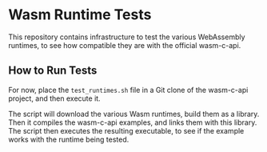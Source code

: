 Wasm Runtime Tests
==================

This repository contains infrastructure to test the various
WebAssembly runtimes, to see how compatible they are with the
official wasm-c-api.

How to Run Tests
----------------

For now, place the `test_runtimes.sh` file in a Git clone of the
wasm-c-api project, and then execute it.

The script will download the various Wasm runtimes, build them
as a library. Then it compiles the wasm-c-api examples, and
links them with this library. The script then executes the
resulting executable, to see if the example works with the
runtime being tested.
